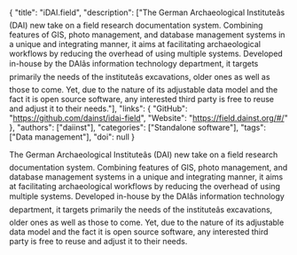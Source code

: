 {
  "title": "iDAI.field",
  "description": ["The German Archaeological Instituteâs (DAI) new take on a field research documentation system. Combining features of GIS, photo management, and database management systems in a unique and integrating manner, it aims at facilitating archaeological workflows by reducing the overhead of using multiple systems. Developed in-house by the DAIâs information technology department, it targets primarily the needs of the instituteâs excavations, older ones as well as those to come. Yet, due to the nature of its adjustable data model and the fact it is open source software, any interested third party is free to reuse and adjust it to their needs."],
  "links": {
    "GitHub": "https://github.com/dainst/idai-field",
    "Website": "https://field.dainst.org/#/"
  },
  "authors": ["daiinst"],
  "categories": ["Standalone software"],
  "tags": ["Data management"],
  "doi": null
}

<!-- Generated by csv2md.R – do not edit by hand -->

The German Archaeological Instituteâs (DAI) new take on a field research documentation system. Combining features of GIS, photo management, and database management systems in a unique and integrating manner, it aims at facilitating archaeological workflows by reducing the overhead of using multiple systems. Developed in-house by the DAIâs information technology department, it targets primarily the needs of the instituteâs excavations, older ones as well as those to come. Yet, due to the nature of its adjustable data model and the fact it is open source software, any interested third party is free to reuse and adjust it to their needs.